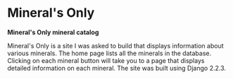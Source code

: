 Mineral's Only
======

**Mineral's Only mineral catalog**

Mineral's Only is a site I was asked to build that displays information 
about various minerals. The home page lists all the minerals in the database. Clicking on each mineral button will take you to a page that displays detailed information on each mineral. The site was built using Django 2.2.3. 





